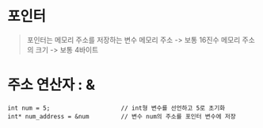 # 포인터
> 포인터는 메모리 주소를 저장하는 변수 
> 메모리 주소 -> 보통 16진수
> 메모리 주소의 크기 -> 보통 4바이트


# 주소 연산자 : &
```
int num = 5;                    // int형 변수를 선언하고 5로 초기화
int* num_address = &num         // 변수 num의 주소를 포인터 변수에 저장
```
